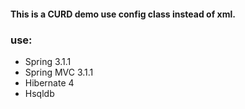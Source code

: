 #### This is a CURD demo use config class instead of xml.

### use:
* Spring 3.1.1
* Spring MVC 3.1.1
* Hibernate 4
* Hsqldb


